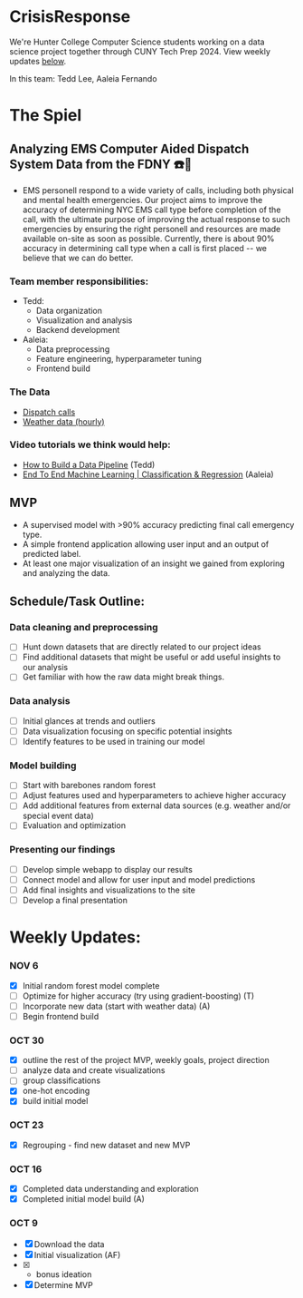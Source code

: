 # CrisisResponse

We're Hunter College Computer Science students working on a data science project together through CUNY Tech Prep 2024.
View weekly updates [below](#weekly-updates).

In this team: Tedd Lee, Aaleia Fernando

# The Spiel
## Analyzing EMS Computer Aided Dispatch System Data from the FDNY :phone::rotating_light:
* EMS personell respond to a wide variety of calls, including both physical and mental health emergencies. Our project aims to improve the accuracy of determining NYC EMS call type before completion of the call, with the ultimate purpose of improving the actual response to such emergencies by ensuring the right personell and resources are made available on-site as soon as possible. Currently, there is about 90% accuracy in determining call type when a call is first placed -- we believe that we can do better.

### Team member responsibilities:
* Tedd:
  * Data organization
  * Visualization and analysis
  * Backend development
* Aaleia:
  * Data preprocessing
  * Feature engineering, hyperparameter tuning
  * Frontend build

### The Data
* [Dispatch calls](https://data.cityofnewyork.us/Public-Safety/EMS-Incident-Dispatch-Data/76xm-jjuj/about_data)
* [Weather data (hourly)](https://open-meteo.com/en/docs/historical-weather-api#latitude=40.71&longitude=-74.01&start_date=2023-01-01&end_date=2024-10-30&hourly=temperature_2m,precipitation,rain,snowfall,snow_depth,wind_speed_10m,wind_gusts_10m&daily=&timezone=America%2FNew_York)

### Video tutorials we think would help:
* [How to Build a Data Pipeline](https://youtu.be/hKv70zftW-Y?si=CpZzFRkK_2CEemNN) (Tedd)
* [End To End Machine Learning | Classification & Regression](https://www.youtube.com/watch?v=ocse1X_rtSI) (Aaleia)

## MVP
* A supervised model with >90% accuracy predicting final call emergency type.
* A simple frontend application allowing user input and an output of predicted label.
* At least one major visualization of an insight we gained from exploring and analyzing the data.

## Schedule/Task Outline:

### Data cleaning and preprocessing
* [ ] Hunt down datasets that are directly related to our project ideas
* [ ] Find additional datasets that might be useful or add useful insights to our analysis
* [ ] Get familiar with how the raw data might break things.

### Data analysis
* [ ] Initial glances at trends and outliers
* [ ] Data visualization focusing on specific potential insights
* [ ] Identify features to be used in training our model

### Model building
* [ ] Start with barebones random forest
* [ ] Adjust features used and hyperparameters to achieve higher accuracy
* [ ] Add additional features from external data sources (e.g. weather and/or special event data)
* [ ] Evaluation and optimization

### Presenting our findings
* [ ] Develop simple webapp to display our results
* [ ] Connect model and allow for user input and model predictions
* [ ] Add final insights and visualizations to the site
* [ ] Develop a final presentation

# Weekly Updates:

### NOV 6
* [x] Initial random forest model complete
* [ ] Optimize for higher accuracy (try using gradient-boosting) (T)
* [ ] Incorporate new data (start with weather data) (A)
* [ ] Begin frontend build

### OCT 30
* [x] outline the rest of the project MVP, weekly goals, project direction
* [ ] analyze data and create visualizations
* [ ] group classifications
* [x] one-hot encoding
* [x] build initial model

### OCT 23
* [x] Regrouping - find new dataset and new MVP

### OCT 16
* [x] Completed data understanding and exploration
* [x] Completed initial model build (A)

### OCT 9
* [x] Download the data
* [x] Initial visualization (AF)
* [x] + bonus ideation
* [x] Determine MVP
